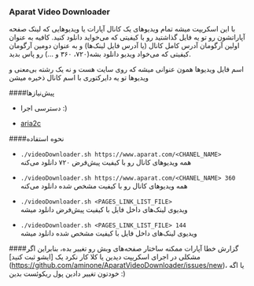 ### Aparat Video Downloader

با این اسکریپت میشه تمام ویدیو‌های یک کانال آپارات یا ویدیوهایی که لینک صفحه آپاراتشون رو تو یه فایل گذاشتید رو با کیفیتی که می‌خواید دانلود کنید. کافیه به عنوان اولین آرگومان آدرس کامل کانال (یا آدرس فایل لینک‌ها) و به عنوان دومین آرگومان کیفیتی که می‌خواد ویدیو دانلود بشه(۷۲۰، ۳۶۰ و ...) رو پاس بدید.

اسم فایل ویدیوها همون عنوانی میشه که روی سایت هست و نه یک رشته بی‌معنی و ویدیوها تو یه دایرکتوری با اسم کانال ذخیره میشن

####پیش‌نیازها

- دسترسی اجرا :)

- [aria2c](https://aria2.github.io/)

####نحوه استفاده

- `./videoDownloader.sh https://www.aparat.com/<CHANEL_NAME>`   
همه ویدیو‌های کانال رو با کیفیت پیش‌فرض ۷۲۰ دانلود می‌کنه

- `./videoDownloader.sh https://www.aparat.com/<CHANEL_NAME> 360`   
همه ویدیو‌های کانال رو با کیفیت مشخص شده دانلود می‌کنه

- `./videoDownloader.sh <PAGES_LINK_LIST_FILE>`   
ویدیوی لینک‌های داخل فایل با کیفیت پیش‌فرض دانلود میشه

- `./videoDownloader.sh <PAGES_LINK_LIST_FILE> 144`   
ویدیوی لینک‌های داخل فایل با کیفیت مشخص شده دانلود میشه

####گزارش خطا
آپارات ممکنه ساختار صفحه‌های وبش رو تغییر بده، بنابراین اگر مشکلی در اجرای اسکریپت دیدین یا کلا کار نکرد یک [ایشو ثبت کنید] (https://github.com/aminone/AparatVideoDownloader/issues/new)، یا اگه خودتون تغییر دادین پول ریکوئست بدین :)

